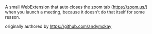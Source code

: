 A small WebExtension that auto closes the zoom tab (https://zoom.us/) when you launch a meeting, because it doesn't do that itself for some reason.

originally authored by https://github.com/andymckay
